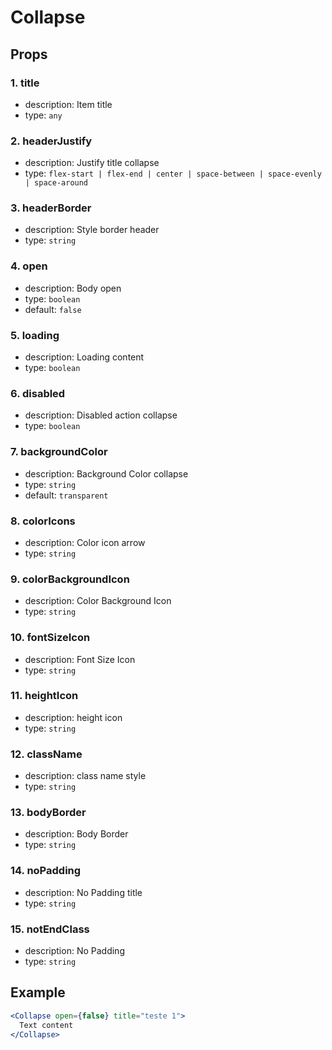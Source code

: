 # Collapse

## Props

### 1. title

- description: Item title
- type: `any`

### 2. headerJustify

- description: Justify title collapse
- type: `flex-start | flex-end | center | space-between | space-evenly | space-around`

### 3. headerBorder

- description: Style border header
- type: `string`

### 4. open

- description: Body open
- type: `boolean`
- default: `false`

### 5. loading

- description: Loading content
- type: `boolean`

### 6. disabled

- description: Disabled action collapse
- type: `boolean`

### 7. backgroundColor

- description: Background Color collapse
- type: `string`
- default: `transparent`

### 8. colorIcons

- description: Color icon arrow
- type: `string`

### 9. colorBackgroundIcon

- description: Color Background Icon
- type: `string`

### 10. fontSizeIcon

- description: Font Size Icon
- type: `string`

### 11. heightIcon

- description: height icon
- type: `string`

### 12. className

- description: class name style
- type: `string`

### 13. bodyBorder

- description: Body Border
- type: `string`

### 14. noPadding

- description: No Padding title
- type: `string`

### 15. notEndClass

- description: No Padding
- type: `string`

## Example

```jsx
<Collapse open={false} title="teste 1">
  Text content
</Collapse>
```
